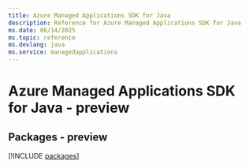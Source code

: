 ```yaml
---
title: Azure Managed Applications SDK for Java
description: Reference for Azure Managed Applications SDK for Java
ms.date: 08/14/2025
ms.topic: reference
ms.devlang: java
ms.service: managedapplications
---
```

# Azure Managed Applications SDK for Java - preview
## Packages - preview
[!INCLUDE [packages](managed-applications-index.md)]